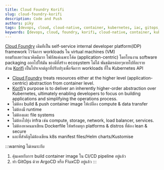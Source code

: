 ```yaml
---
title: Cloud Foundry Korifi
slug: cloud-foundry-korifi
description: Code and Push
authors: piky
tags: [devops, cloud, cloud-native, container, kubernetes, iac, gitops, platform-engineering, software-engineering]
keywords: [devops, cloud, foundry, korifi, cloud-native, container, kubernetes, gitops, platform-engineerin]
---  
```

[Cloud Foundry](https://www.cloudfoundry.org/) เดิมทีเป็น self-service internal developer platform(IDP) framework ไว้จัดการ workloads ใน virtual machines (VM)  
ยอมรับเลยว่าแนวคิดดีมาก โฟกัสแค่เฉพาะโค้ด (application-centric) โดยโยนงาน software packaging ออกไปให้มัน ของดีที่สร้าง ecosystem ไม่ได้ พันธมิตรค่อยๆหายไปทีละราย  
ส่วน [Korifi](https://github.com/cloudfoundry/korifi) เป็นโปรเจกต์ลูกที่ปรับปรุงเพื่อจัดการ workloads ที่ใน Kubernetes API 
<!-- truncate -->
- [Cloud Foundry](https://www.cloudfoundry.org/) treats resources either at the higher level (application-centric) abstraction from container level.
- [Korifi](https://github.com/cloudfoundry/korifi)’s purpose is to deliver an inherently higher-order abstraction over Kubernetes, ultimately enabling developers to focus on building applications and simplifying the operations process.
- ไม่ต้อง build & push container image ให้เปลือง compute & data transfer
- ไม่ต้องมี runtime
- ไม่ต้องแตะ file systems
- ไม่ต้องไปยุ่ง infra เช่น compute, storage, network, load balancer, services.
- ไม่ต้องหาคนมาเขียน Dockerfile ให้พร้อมทุก platforms & distros ที่ต้อง lean & secure 
- และที่สำคัญไม่ต้องเขียน k8s manifest files/Helm charts/Kustomise

:::warning ไม่เหมาะกับ
1. คุ้นเคยกับการ build container image ใน CI/CD pipeline อยู่แล้ว
2. ทำ GitOps ด้วย ArgoCD หรือ FluxCD อยู่แล้ว
:::